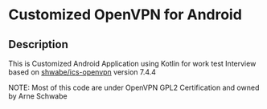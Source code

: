 Customized OpenVPN for Android
=============

Description
------------
This is Customized Android Application using Kotlin for work test Interview based on [shwabe/ics-openvpn](https://github.com/schwabe/ics-openvpn) version 7.4.4

NOTE: Most of this code are under OpenVPN GPL2 Certification and owned by Arne Schwabe

